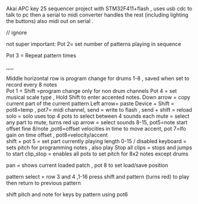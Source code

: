 Akai APC key 25 sequencer project with STM32F411+flash , uses usb cdc to talk to pc then a serial to midi converter handles the rest (including lighting the buttons) also midi out on serial   .
 
// ignore 




not super important:
Pot 2= set number of patterns playing in sequence

Pot 3 = Repeat pattern times

,,,,,

Middle horizontal row is program change for drums 1-8 , saved when set to record every 8 notes  
Pot 1 + Shift =program change only for non drum channels
Pot 4 = set musical scale type ,
Hold Shift to enter accented notes.
Down arrow = copy current part of the current pattern
Left arrow= paste
Device + Shift =     pot8=temp , pot7= midi channel,
send = write to flash , 
send + shift = reload 
solo = solo uses top 4 pots to select between 4 sounds each 
mute = select any part to mute, turns red 
up arrow = select sounds 8-15, 
pot5=note start offset fine  8/note  ,pot6=offset velocities in time to move accent, pot 7=lfo gain on time offset  ,  pot8=velocity/accent   
shift + pot 5 = set part currently playing  length 0-15 / disabled
keyboard = sets pitch for programming notes , also play 
Stop all clips = stops and jumps to start 
clip_stop = enables all pots to set pitch for 8x2 notes  except drums



  
pan = shows current loaded patch  , pot 8 to set load/save position 
 
pattern select = row 3 and 4 ,1-16
press shift and pattern  (turns red) to play  then return to previous pattern  

shift pitch and note for keys by pattern using pot6 